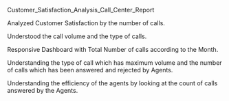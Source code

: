 Customer_Satisfaction_Analysis_Call_Center_Report

Analyzed Customer Satisfaction by the number of calls.

Understood the call volume and the type of calls.

Responsive Dashboard with Total Number of calls according to the Month.

Understanding the type of call which has maximum volume and the number of calls which has been answered and rejected by Agents.

Understanding the efficiency of the agents by looking at the count of calls answered by the Agents.
